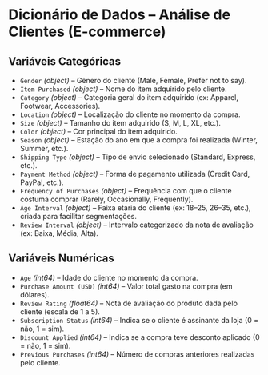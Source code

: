 # Dicionário de Dados – Análise de Clientes (E-commerce)

## Variáveis Categóricas

- `Gender` *(object)* – Gênero do cliente (Male, Female, Prefer not to say).
- `Item Purchased` *(object)* – Nome do item adquirido pelo cliente.
- `Category` *(object)* – Categoria geral do item adquirido (ex: Apparel, Footwear, Accessories).
- `Location` *(object)* – Localização do cliente no momento da compra.
- `Size` *(object)* – Tamanho do item adquirido (S, M, L, XL, etc.).
- `Color` *(object)* – Cor principal do item adquirido.
- `Season` *(object)* – Estação do ano em que a compra foi realizada (Winter, Summer, etc.).
- `Shipping Type` *(object)* – Tipo de envio selecionado (Standard, Express, etc.).
- `Payment Method` *(object)* – Forma de pagamento utilizada (Credit Card, PayPal, etc.).
- `Frequency of Purchases` *(object)* – Frequência com que o cliente costuma comprar (Rarely, Occasionally, Frequently).
- `Age Interval` *(object)* – Faixa etária do cliente (ex: 18–25, 26–35, etc.), criada para facilitar segmentações.
- `Review Interval` *(object)* – Intervalo categorizado da nota de avaliação (ex: Baixa, Média, Alta).

## Variáveis Numéricas

- `Age` *(int64)* – Idade do cliente no momento da compra.
- `Purchase Amount (USD)` *(int64)* – Valor total gasto na compra (em dólares).
- `Review Rating` *(float64)* – Nota de avaliação do produto dada pelo cliente (escala de 1 a 5).
- `Subscription Status` *(int64)* – Indica se o cliente é assinante da loja (0 = não, 1 = sim).
- `Discount Applied` *(int64)* – Indica se a compra teve desconto aplicado (0 = não, 1 = sim).
- `Previous Purchases` *(int64)* – Número de compras anteriores realizadas pelo cliente.
